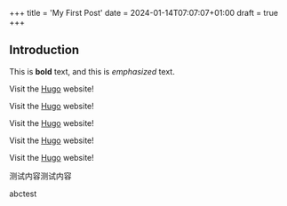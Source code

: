 +++
title = 'My First Post'
date = 2024-01-14T07:07:07+01:00
draft = true
+++
## Introduction

This is **bold** text, and this is *emphasized* text.

Visit the [Hugo](https://gohugo.io) website!

Visit the [Hugo](https://gohugo.io) website!

Visit the [Hugo](https://gohugo.io) website!

Visit the [Hugo](https://gohugo.io) website!

Visit the [Hugo](https://gohugo.io) website!

测试内容测试内容

abctest